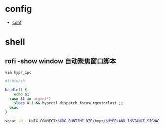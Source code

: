 # config

- [conf](file/hyprland/hyprland.conf)

# shell

## rofi -show window 自动聚焦窗口脚本

`vim hypr_ipc`

```bash
#!/bin/sh

handle() {
	echo $1
  case $1 in urgent*)
	sleep 0.1 && hyprctl dispatch focusurgentorlast ;;
  esac
}

socat -U - UNIX-CONNECT:$XDG_RUNTIME_DIR/hypr/$HYPRLAND_INSTANCE_SIGNATURE/.socket2.sock | while read -r line; do handle "$line"; done
```